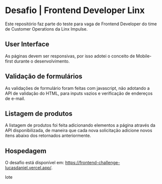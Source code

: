 # Desafio | Frontend Developer Linx
 
Este repositório faz parte do teste para vaga de Frontend Developer do time de Customer Operations
 da Linx Impulse.
 
## User Interface
 
As páginas devem ser responsivas, por isso adotei o conceito de Mobile-first durante o desenvolvimento.
 
## Validação de formulários
 
As validações de formulário foram feitas com javascript, não adotando a API de validação do HTML, 
para inputs vazios e verificação de endereços de e-mail.
 
## Listagem de produtos
 
A listagem de produtos foi feita adicionando elementos a página através da API disponibilizada, de
maneira que cada nova solicitação adicione novos itens abaixo dos retornados anteriormente.

## Hospedagem

O desafio está disponível em: https://frontend-challenge-lucasdaniel.vercel.app/.

lote